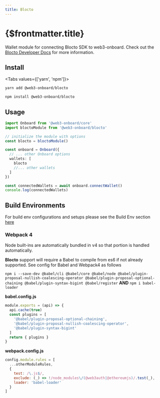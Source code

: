 ```yaml
---
title: Blocto
---
```


# {$frontmatter.title}

Wallet module for connecting Blocto SDK to web3-onboard. Check out the [Blocto Developer Docs](https://docs.blocto.app/blocto-sdk/javascript-sdk/evm-sdk) for more information.

## Install

<Tabs values={['yarn', 'npm']}>
<TabPanel value="yarn">

```sh copy
yarn add @web3-onboard/blocto
```

  </TabPanel>
  <TabPanel value="npm">

```sh copy
npm install @web3-onboard/blocto
```

  </TabPanel>
</Tabs>

## Usage

```typescript
import Onboard from '@web3-onboard/core'
import bloctoModule from '@web3-onboard/blocto'

// initialize the module with options
const blocto = bloctoModule()

const onboard = Onboard({
  // ... other Onboard options
  wallets: [
    blocto
    //... other wallets
  ]
})

const connectedWallets = await onboard.connectWallet()
console.log(connectedWallets)
```

## Build Environments

For build env configurations and setups please see the Build Env section [here](/docs/modules/core#build-environments)

### Webpack 4

Node built-ins are automatically bundled in v4 so that portion is handled automatically.

**Blocto** support will require a Babel to compile from es6 if not already supported. See config for Babel and Webpack4 as follows

`npm i --save-dev @babel/cli @babel/core @babel/node @babel/plugin-proposal-nullish-coalescing-operator @babel/plugin-proposal-optional-chaining @babel/plugin-syntax-bigint @babel/register`
**AND**
`npm i babel-loader`

**babel.config.js**

```javascript
module.exports = (api) => {
  api.cache(true)
  const plugins = [
    '@babel/plugin-proposal-optional-chaining',
    '@babel/plugin-proposal-nullish-coalescing-operator',
    '@babel/plugin-syntax-bigint'
  ]
  return { plugins }
}
```

**webpack.config.js**

```javascript
config.module.rules = [
  ...otherModuleRules,
  {
    test: /\.js$/,
    exclude: (_) => !/node_modules\/(@web3auth|@ethereumjs)/.test(_),
    loader: 'babel-loader'
  }
]
```
